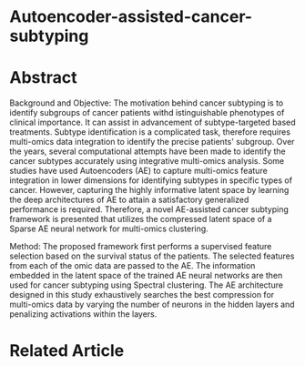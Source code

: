 # Autoencoder-assisted-cancer-subtyping
# Abstract
Background and Objective: The motivation behind cancer subtyping is to identify subgroups of cancer patients withd istinguishable phenotypes of clinical importance. It can assist in advancement of subtype-targeted based treatments. Subtype identification is a complicated task, therefore requires multi-omics data integration to identify the precise patients' subgroup.  Over the years, several computational attempts have been made to identify the cancer subtypes accurately using integrative multi-omics analysis. Some studies have used Autoencoders (AE) to capture multi-omics feature integration in lower dimensions for identifying subtypes in specific types of cancer. However, capturing the highly informative latent space by learning the deep architectures of AE to attain a satisfactory generalized performance is required. Therefore, a novel AE-assisted cancer subtyping framework is presented that utilizes the compressed latent space of a Sparse AE neural network for multi-omics clustering.

Method: The proposed framework first performs a supervised feature selection based on the survival status of the patients. The selected features from each of the omic data are passed to the AE. The information embedded in the latent space of the trained AE neural networks are then used for cancer subtyping using Spectral clustering. The AE architecture designed in this study exhaustively searches the best compression for multi-omics data by varying the number of neurons in the hidden layers and penalizing activations within the layers.

# Related Article 

